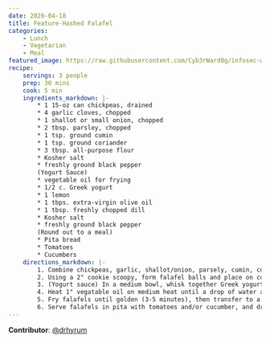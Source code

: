 ```yaml
---
date: 2020-04-18
title: Feature-Hashed Falafel
categories:
    - Lunch
    - Vegetarian
    - Meal
featured_image: https://raw.githubusercontent.com/Cyb3rWard0g/infosec-well-done/master/docs/images/posts/feature-hashed-falafel.jpg
recipe:
    servings: 3 people
    prep: 30 mins
    cook: 5 min
    ingredients_markdown: |-
        * 1 15-oz can chickpeas, drained
        * 4 garlic cloves, chopped
        * 1 shallot or small onion, chopped
        * 2 tbsp. parsley, chopped
        * 1 tsp. ground cumin
        * 1 tsp. ground coriander
        * 3 tbsp. all-purpose flour
        * Kosher salt
        * freshly ground black pepper
        (Yogurt Sauce)
        * vegetable oil for frying
        * 1/2 c. Greek yogurt
        * 1 lemon
        * 1 tbps. extra-virgin olive oil
        * 1 tbsp. freshly chopped dill
        * Kosher salt
        * freshly ground black pepper
        (Round out to a meal)
        * Pita bread
        * Tomatoes
        * Cucumbers
    directions_markdown: |-
        1. Combine chickpeas, garlic, shallot/onion, parsely, cumin, coriander, and flour in a food processor.  Season lightly with Kosher salt and pepper.  Keep it rough and chunky.
        2. Using a 2" cookie scoopy, form falafel balls and place on cookie sheet covered with wax paper.  Refrigerate for 10 minutes whilst preparing yogurt sauce.
        3. (Yogurt sauce) In a medium bowl, whisk together Greek yogurt, juice from squeezed lemon, oil and dill.  Season with salt and pepper and mix well.  With a zester, sprinkle top with 1/4 teaspoon of lemon peel zest.  Refrigerate.
        4. Heat 1" vegatable oil on medium heat until a drop of water added to the oil pops (250-300 degrees F).
        5. Fry falafels until golden (3-5 minutes), then transfer to a plate wit a paper towel to absorb oil.  Season immediately with Kosher salt.
        6. Serve falafels in pita with tomatoes and/or cucumber, and drizzle generously with yogurt sauce.
---
```


**Contributor**: [@drhyrum](https://twitter.com/drhyrum)
